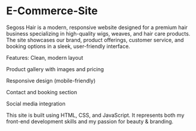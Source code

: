 # E-Commerce-Site
Segoss Hair is a modern, responsive website designed for a premium hair business specializing in high-quality wigs, weaves, and hair care products. The site showcases our brand, product offerings, customer service, and booking options in a sleek, user-friendly interface.

Features:
Clean, modern layout

Product gallery with images and pricing

Responsive design (mobile-friendly)

Contact and booking section

Social media integration

This site is built using HTML, CSS, and JavaScript. It represents both my front-end development skills and my passion for beauty & branding.
